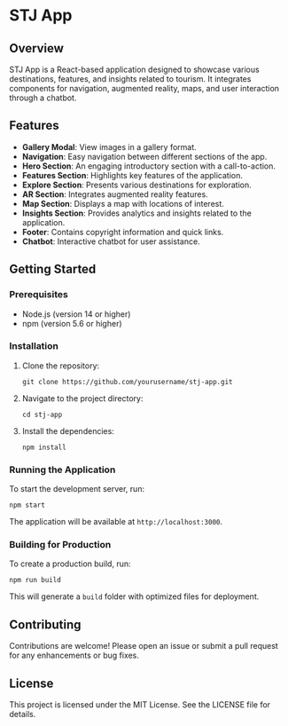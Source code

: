 # STJ App

## Overview
STJ App is a React-based application designed to showcase various destinations, features, and insights related to tourism. It integrates components for navigation, augmented reality, maps, and user interaction through a chatbot.

## Features
- **Gallery Modal**: View images in a gallery format.
- **Navigation**: Easy navigation between different sections of the app.
- **Hero Section**: An engaging introductory section with a call-to-action.
- **Features Section**: Highlights key features of the application.
- **Explore Section**: Presents various destinations for exploration.
- **AR Section**: Integrates augmented reality features.
- **Map Section**: Displays a map with locations of interest.
- **Insights Section**: Provides analytics and insights related to the application.
- **Footer**: Contains copyright information and quick links.
- **Chatbot**: Interactive chatbot for user assistance.

## Getting Started

### Prerequisites
- Node.js (version 14 or higher)
- npm (version 5.6 or higher)

### Installation
1. Clone the repository:
   ```
   git clone https://github.com/yourusername/stj-app.git
   ```
2. Navigate to the project directory:
   ```
   cd stj-app
   ```
3. Install the dependencies:
   ```
   npm install
   ```

### Running the Application
To start the development server, run:
```
npm start
```
The application will be available at `http://localhost:3000`.

### Building for Production
To create a production build, run:
```
npm run build
```
This will generate a `build` folder with optimized files for deployment.

## Contributing
Contributions are welcome! Please open an issue or submit a pull request for any enhancements or bug fixes.

## License
This project is licensed under the MIT License. See the LICENSE file for details.